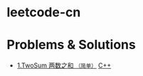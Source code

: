 # leetcode-cn


# Problems & Solutions

* [1.TwoSum 两数之和 `（简单）`](./problems/1.TwoSum/README.md)
[C++](./problems/1.TwoSum/1.TwoSum.cpp)
